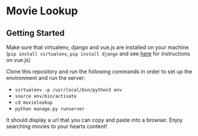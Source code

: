 # Movie Lookup

## Getting Started  

Make sure that virtualenv, django and vue.js are installed on your machine (`pip install virtualenv`, `pip install django` and see [here]("https://cli.vuejs.org/") for instructions on vue.js)  

Clone this repository and run the following commands in order to set up the environment and run the server:
- `virtualenv -p /usr/local/bin/python3 env`
- `source env/bin/activate`  
- `cd movielookup`  
- `python manage.py runserver`  

It should display a url that you can copy and paste into a browser. Enjoy searching movies to your hearts content!
